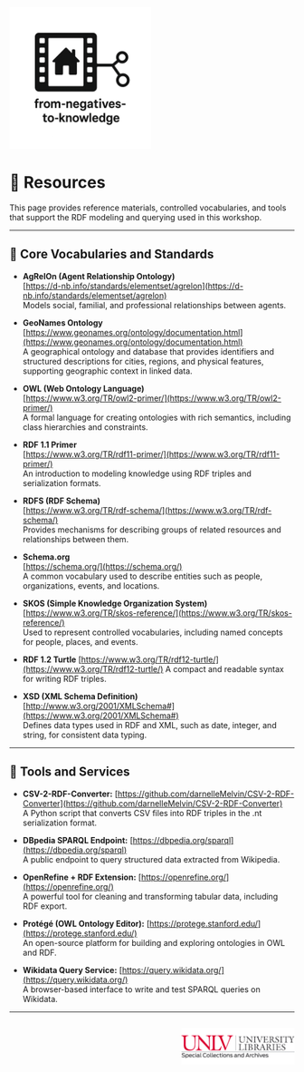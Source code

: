 <link rel="stylesheet" href="style.css">

<p align="left">
  <a href="https://darnellemelvin.github.io/from-negatives-to-knowledge">
    <img src="assets/images/negative2nodeInverse_logo.png" alt="Home" style="height: 250px;">
  </a>
</p>

# 🔗 Resources

This page provides reference materials, controlled vocabularies, and tools that support the RDF modeling and querying used in this workshop.

---

## 🔖 Core Vocabularies and Standards


- **AgRelOn (Agent Relationship Ontology)**  
  [https://d-nb.info/standards/elementset/agrelon](https://d-nb.info/standards/elementset/agrelon)  
  Models social, familial, and professional relationships between agents.

- **GeoNames Ontology**  
  [https://www.geonames.org/ontology/documentation.html](https://www.geonames.org/ontology/documentation.html)  
  A geographical ontology and database that provides identifiers and structured descriptions for cities, regions, and physical features, supporting geographic context in linked data.

- **OWL (Web Ontology Language)**  
  [https://www.w3.org/TR/owl2-primer/](https://www.w3.org/TR/owl2-primer/)  
  A formal language for creating ontologies with rich semantics, including class hierarchies and constraints.

- **RDF 1.1 Primer**  
  [https://www.w3.org/TR/rdf11-primer/](https://www.w3.org/TR/rdf11-primer/)  
  An introduction to modeling knowledge using RDF triples and serialization formats.

- **RDFS (RDF Schema)**  
  [https://www.w3.org/TR/rdf-schema/](https://www.w3.org/TR/rdf-schema/)  
  Provides mechanisms for describing groups of related resources and relationships between them.

- **Schema.org**  
  [https://schema.org/](https://schema.org/)  
  A common vocabulary used to describe entities such as people, organizations, events, and locations.

- **SKOS (Simple Knowledge Organization System)**  
  [https://www.w3.org/TR/skos-reference/](https://www.w3.org/TR/skos-reference/)  
  Used to represent controlled vocabularies, including named concepts for people, places, and events.

- **RDF 1.2 Turtle**
  [https://www.w3.org/TR/rdf12-turtle/](https://www.w3.org/TR/rdf12-turtle/)
  A compact and readable syntax for writing RDF triples.
  
- **XSD (XML Schema Definition)**  
  [http://www.w3.org/2001/XMLSchema#](https://www.w3.org/2001/XMLSchema#)  
  Defines data types used in RDF and XML, such as date, integer, and string, for consistent data typing.

---

## 🧰 Tools and Services

- **CSV-2-RDF-Converter:**
  [https://github.com/darnelleMelvin/CSV-2-RDF-Converter](https://github.com/darnelleMelvin/CSV-2-RDF-Converter)  
  A Python script that converts CSV files into RDF triples in the .nt serialization format.
  
- **DBpedia SPARQL Endpoint:**
  [https://dbpedia.org/sparql](https://dbpedia.org/sparql)  
  A public endpoint to query structured data extracted from Wikipedia.
  
- **OpenRefine + RDF Extension:**
  [https://openrefine.org/](https://openrefine.org/)  
  A powerful tool for cleaning and transforming tabular data, including RDF export.
  
- **Protégé (OWL Ontology Editor):**
  [https://protege.stanford.edu/](https://protege.stanford.edu/)  
  An open-source platform for building and exploring ontologies in OWL and RDF.
  
- **Wikidata Query Service:**
  [https://query.wikidata.org/](https://query.wikidata.org/)  
  A browser-based interface to write and test SPARQL queries on Wikidata.

---

<p style="text-align: right; margin-top: 2em;">
  <a href="https://special.library.unlv.edu/">
  <img src="assets/images/unlv_sca_logo.png" alt="UNLV Special Collections & Archives Logo" style="max-width: 200px;">
  </a>
</p>
